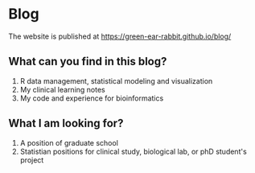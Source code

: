 # Blog

The website is published at https://green-ear-rabbit.github.io/blog/

## What can you find in this blog?
1. R data management, statistical modeling and visualization
2. My clinical learning notes
3. My code and experience for bioinformatics


## What I am looking for?
1. A position of graduate school 
2. Statistian positions for clinical study, biological lab, or phD student's project

